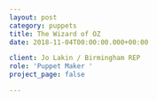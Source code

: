 ```yaml
---
layout: post
category: puppets
title: The Wizard of OZ
date: 2018-11-04T00:00:00.000+00:00

client: Jo Lakin / Birmingham REP
role: 'Puppet Maker '
project_page: false

---
```

